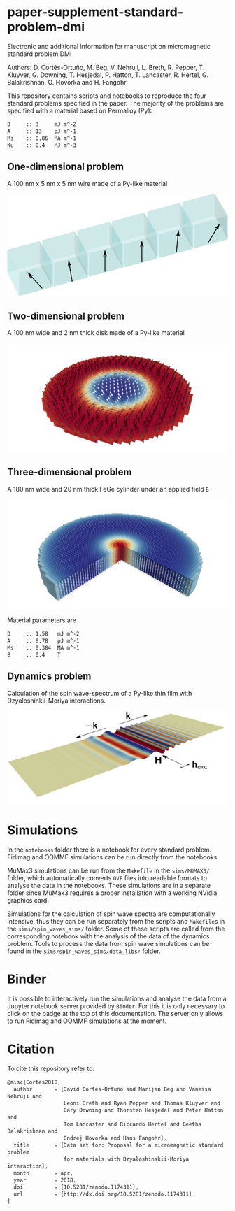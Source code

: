 # paper-supplement-standard-problem-dmi

Electronic and additional information for manuscript on micromagnetic standard
problem DMI

Authors: D. Cortés-Ortuño, M. Beg, V. Nehruji, L. Breth, R. Pepper, T. Kluyver,
G. Downing, T. Hesjedal, P. Hatton, T. Lancaster, R. Hertel, G.  Balakrishnan,
O. Hovorka and H. Fangohr

This repository contains scripts and notebooks to reproduce the four standard
problems specified in the paper. The majority of the problems are specified
with a material based on Permalloy (Py):

    D     :: 3     mJ m^-2  
    A     :: 13    pJ m^-1  
    Ms    :: 0.86  MA m^-1  
    Ku    :: 0.4   MJ m^-3   

## One-dimensional problem

A 100 nm  x 5 nm x 5 nm wire made of a Py-like material

![](notebooks/mayavi/one-dim.png)

## Two-dimensional problem

A 100 nm wide and 2 nm thick disk made of a Py-like material

![](notebooks/mayavi/system_2d.png)

## Three-dimensional problem

A 180 nm wide and 20 nm thick FeGe cylinder under an applied field `B`

![](notebooks/mayavi/system_3d_cylinder.png)

Material parameters are

    D     :: 1.58   mJ m^-2  
    A     :: 8.78   pJ m^-1  
    Ms    :: 0.384  MA m^-1
    B     :: 0.4    T

## Dynamics problem

Calculation of the spin wave-spectrum of a Py-like thin film with
Dzyaloshinkii-Moriya interactions.

![](notebooks/mayavi/sws/sws.png)

# Simulations

In the `notebooks` folder there is a notebook for every standard problem.
Fidimag and OOMMF simulations can be run directly from the notebooks.  

MuMax3 simulations can be run from the `Makefile` in the `sims/MUMAX3/` folder,
which automatically converts `OVF` files into readable formats to analyse the
data in the notebooks. These simulations are in a separate folder since
MuMax3 requires a proper installation with a working NVidia graphics card.

Simulations for the calculation of spin wave spectra are computationally
intensive, thus they can be run separately from the scripts and `Makefile`s in
the `sims/spin_waves_sims/` folder. Some of these scripts are called from the
corresponding notebook with the analysis of the data of the dynamics problem.
Tools to process the data from spin wave simulations can be found in the
`sims/spin_waves_sims/data_libs/` folder.

# Binder

It is possible to interactively run the simulations and analyse the data from a
Jupyter notebook server provided by `Binder`. For this it is only necessary to
click on the badge at the top of this documentation. The server only allows
to run Fidimag and OOMMF simulations at the moment.

# Citation

To cite this repository refer to:

```
@misc{Cortes2018,
  author       = {David Cortés-Ortuño and Marijan Beg and Vanessa Nehruji and
                  Leoni Breth and Ryan Pepper and Thomas Kluyver and
                  Gary Downing and Thorsten Hesjedal and Peter Hatton and 
                  Tom Lancaster and Riccardo Hertel and Geetha Balakrishnan and
                  Ondrej Hovorka and Hans Fangohr},
  title        = {Data set for: Proposal for a micromagnetic standard problem 
                  for materials with Dzyaloshinskii-Moriya interaction},
  month        = apr,
  year         = 2018,
  doi          = {10.5281/zenodo.1174311},
  url          = {http://dx.doi.org/10.5281/zenodo.1174311}
}
```

